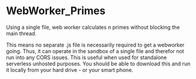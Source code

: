 # WebWorker_Primes
Using a single file, web worker calculates n primes without blocking the main thread.

This means no separate .js file is necessarily required to get a webworker going.
Thus, it can operate in the sandbox of a single file and therefor not run into any
CORS issues.  This is useful when used for standalone serverless unhosted purposes.
You should be able to download this and run it locally from your hard drive - or your
smart phone.
